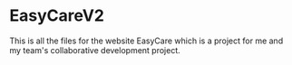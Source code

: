 # EasyCareV2
This is all the files for the website EasyCare which is a project for me and my team's collaborative development project. 

